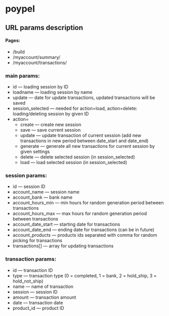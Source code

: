 # poypel

## URL params description

#### Pages:
* /build
* /myaccount/summary/
* /myaccount/transactions/

### main params:

* id — loading session by ID
* loadname — loading session by name
* update — date for update transactions, updated transactions will be saved
* session_selected — needed for action=load, action=delete: loading/deleting session by given ID
* action=
    * create — create new session
    * save — save current session
    * update — update transaction of current session (add new transactions in new period between date_start and date_end)
    * generate — generate all new transactions for current session by given settings
    * delete — delete selected session (in session_selected)
    * load — load selected session (in session_selected)

### session params:

* id — session ID
* account_name — session name
* account_bank — bank name
* account_hours_min — min hours for random generation period between transactions
* account_hours_max — max hours for random generation period between transactions
* account_date_start — starting date for transactions
* account_date_end — ending date for transactions (can be in future)
* account_products — products ids separated with comma for random picking for transactions
* transactions[] — array for updating transactions

### transaction params:

* id — transaction ID
* type — transaction type (0 = completed, 1 = bank, 2 = hold_ship, 3 = hold_not_ship)
* name — name of transaction
* session — session ID
* amount — transaction amount
* date — transaction date
* product_id — product ID
